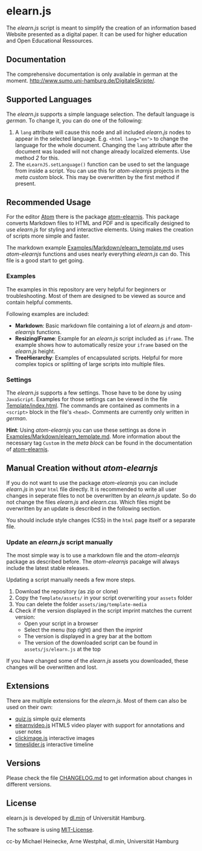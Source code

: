 # elearn.js

The _elearn.js_ script is meant to simplify the creation of an information
based Website presented as a digital paper.
It can be used for higher education and Open Educational Ressources.

## Documentation

The comprehensive documentation is only available in german at the moment.
http://www.sumo.uni-hamburg.de/DigitaleSkripte/.

## Supported Languages

The _elearn.js_ supports a simple language selection. The default language
is _german_. To change it, you can do one of the following:

1. A `lang` attribute will cause this node and all included _elearn.js_ nodes to
appear in the selected language. E.g. `<html lang="en">` to change the language
for the whole document. Changing the `lang` attribute after the document was
loaded will not change already localized elements. Use method _2_ for this.
2. The `eLearnJS.setLanguage()` function can be used to set the language from
inside a script. You can use this for _atom-elearnjs_ projects in the
_meta custom_ block. This may be overwritten by the first method if present.

## Recommended Usage

For the editor [Atom](https://atom.io) there is the package
[atom-elearnjs](https://github.com/elb-min-uhh/atom-elearnjs).
This package converts Markdown files to HTML and PDF and is specifically
designed to use _elearn.js_ for styling and interactive elements.
Using makes the creation of scripts more simple and faster.

The markdown example
[Examples/Markdown/elearn_template.md](/Examples/Markdown/elearn_template.md)
uses _atom-elearnjs_ functions and uses nearly everything _elearn.js_ can do.
This file is a good start to get going.

### Examples

The examples in this repository are very helpful for beginners or
troubleshooting. Most of them are designed to be viewed as source and contain
helpful comments.

Following examples are included:
* __Markdown__: Basic markdown file containing a lot of _elearn.js_ and
    _atom-elearnjs_ functions.
* __ResizingIFrame__: Example for an _elearn.js_ script included as `iframe`.
    The example shows how to automatically resize your `iframe` based on the
    _elearn.js_ height.
* __TreeHierarchy__: Examples of encapsulated scripts. Helpful for more
    complex topics or splitting of large scripts into multiple files.

### Settings

The _elearn.js_ supports a few settings. Those have to be done by using
`JavaScript`. Examples for those settings can be viewed in the file  
[Template/index.html](/Template/index.html). The commands are contained
as comments in a `<script>` block in the file's `<head>`. Comments are currently
only written in _german_.

__Hint__: Using _atom-elearnjs_ you can use these settings as done in
[Examples/Markdown/elearn_template.md](/Examples/Markdown/elearn_template.md).
More information about the necessary tag `Custom` in the _meta block_
can be found in the documentation of
[atom-elearnjs](https://github.com/elb-min-uhh/atom-elearnjs).


## Manual Creation without _atom-elearnjs_

If you do not want to use the package _atom-elearnjs_ you can include
_elearn.js_ in your `html` file directly. It is recommended to write all
user changes in seperate files to not be overwritten by an _elearn.js_ update.
So do not change the files _elearn.js_ and _elearn.css_.
Which files might be overwritten by an update is described in the following
section.

You should include style changes (CSS) in the `html` page itself or a separate
file.

### Update an _elearn.js_ script manually

The most simple way is to use a markdown file and the _atom-elearnjs_ package
as described before. The _atom-elearnjs_ pacakge will always include the
latest stable releases.

Updating a script manually needs a few more steps.
1. Download the repository (as zip or clone)
2. Copy the `Template/assets/` in your script overwriting your `assets` folder
3. You can delete the folder `assets/img/template-media`
4. Check if the version displayed in the script imprint matches the current
version:
    * Open your script in a browser
    * Select the menu (top right) and then the _imprint_
    * The version is displayed in a grey bar at the bottom
    * The version of the downloaded script can be found in `assets/js/elearn.js`
    at the top

If you have changed some of the _elearn.js_ assets you downloaded, these changes
will be overwritten and lost.

## Extensions

There are multiple extensions for the _elearn.js_. Most of them can also be
used on their own:

* [quiz.js](https://github.com/elb-min-uhh/quiz.js) simple quiz elements
* [elearnvideo.js](https://github.com/elb-min-uhh/elearnvideo.js) HTML5 video
    player with support for annotations and user notes
* [clickimage.js](https://github.com/elb-min-uhh/clickimage.js) interactive
    images
* [timeslider.js](https://github.com/elb-min-uhh/timeslider.js) interactive
    timeline

## Versions

Please check the file
[CHANGELOG.md](https://github.com/elb-min-uhh/elearn.js/blob/master/CHANGELOG.md)
to get information about changes in different versions.

## License

elearn.js is developed by
[dl.min](https://www.min.uni-hamburg.de/studium/digitalisierung-lehre/ueber-uns.html)
of Universität Hamburg.

The software is using [MIT-License](http://opensource.org/licenses/mit-license.php).

cc-by Michael Heinecke, Arne Westphal, dl.min, Universität Hamburg
